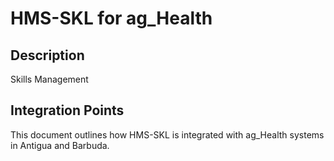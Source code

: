 # HMS-SKL for ag_Health

## Description

Skills Management

## Integration Points

This document outlines how HMS-SKL is integrated with ag_Health systems in Antigua and Barbuda.
